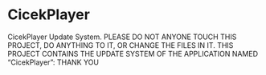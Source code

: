 # CicekPlayer
CicekPlayer Update System. PLEASE DO NOT ANYONE TOUCH THIS PROJECT, DO ANYTHING TO IT, OR CHANGE THE FILES IN IT. THIS PROJECT CONTAINS THE UPDATE SYSTEM OF THE APPLICATION NAMED “CicekPlayer”: THANK YOU
